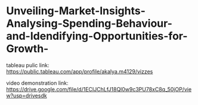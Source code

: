 # Unveiling-Market-Insights-Analysing-Spending-Behaviour-and-Idendifying-Opportunities-for-Growth-



tableau pulic link: https://public.tableau.com/app/profile/akalya.m4129/vizzes

video demonstration link: https://drive.google.com/file/d/1ECIJChLfJ18Ql0w9c3PU78xC8q_50jOP/view?usp=drivesdk
